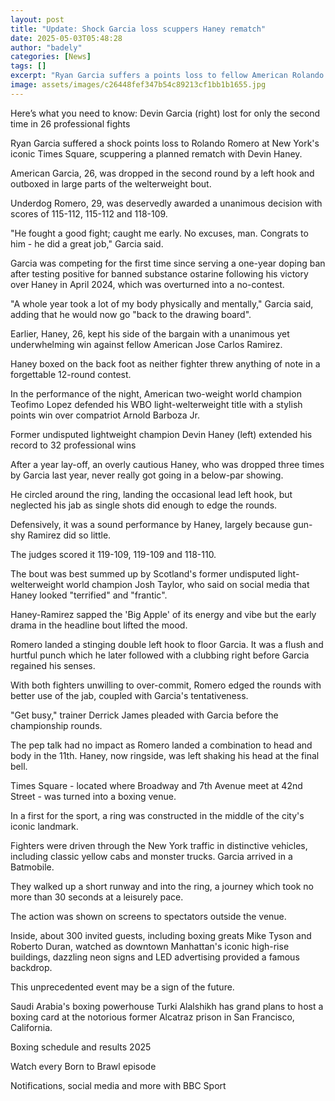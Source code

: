 ```yaml
---
layout: post
title: "Update: Shock Garcia loss scuppers Haney rematch"
date: 2025-05-03T05:48:28
author: "badely"
categories: [News]
tags: []
excerpt: "Ryan Garcia suffers a points loss to fellow American Rolando Romero at New York's iconic Times Square, scuppering a planned rematch with Devin Haney."
image: assets/images/c26448fef347b54c89213cf1bb1b1655.jpg
---
```


Here’s what you need to know: Devin Garcia (right) lost for only the second time in 26 professional fights

Ryan Garcia suffered a shock points loss to Rolando Romero at New York's iconic Times Square, scuppering a planned rematch with Devin Haney. 

American Garcia, 26, was dropped in the second round by a left hook and outboxed in large parts of the welterweight bout.

Underdog Romero, 29, was deservedly awarded a unanimous decision with scores of 115-112, 115-112 and 118-109.

"He fought a good fight; caught me early. No excuses, man. Congrats to him - he did a great job," Garcia said.

Garcia was competing for the first time since serving a one-year doping ban after testing positive for banned substance ostarine following his victory over Haney in April 2024, which was overturned into a no-contest.

"A whole year took a lot of my body physically and mentally," Garcia said, adding that he would now go "back to the drawing board".

Earlier, Haney, 26, kept his side of the bargain with a unanimous yet underwhelming  win against fellow American Jose Carlos Ramirez.

Haney boxed on the back foot as neither fighter threw anything of note in a forgettable 12-round contest.

In the performance of the night, American two-weight world champion Teofimo Lopez defended his WBO light-welterweight title with a stylish points win over compatriot Arnold Barboza Jr.

Former undisputed lightweight champion Devin Haney (left) extended his record to 32 professional wins

After a year lay-off, an overly cautious Haney, who was dropped three times by Garcia last year, never really got going in a below-par showing.

He circled around the ring, landing the occasional lead left hook, but neglected his jab as single shots did enough to edge the rounds.

Defensively, it was a sound performance by Haney, largely because gun-shy Ramirez did so little.

The judges scored it 119-109, 119-109 and 118-110.

The bout was best summed up by Scotland's former undisputed light-welterweight world champion Josh Taylor, who said on social media that Haney looked "terrified" and "frantic".

Haney-Ramirez sapped the 'Big Apple' of its energy and vibe but the early drama in the headline bout lifted the mood.

Romero landed a stinging double left hook to floor Garcia. It was a flush and hurtful punch which he later followed with a clubbing right before Garcia regained his senses.

With both fighters unwilling to over-commit, Romero edged the rounds with better use of the jab, coupled with Garcia's tentativeness.

"Get busy," trainer Derrick James pleaded with Garcia before the championship rounds.

The pep talk had no impact as Romero landed a combination to head and body in the 11th. Haney, now ringside, was left shaking his head at the final bell.

Times Square - located where Broadway and 7th Avenue meet at 42nd Street  - was turned into a boxing venue.

In a first for the sport, a ring was constructed in the middle of the city's iconic landmark.

Fighters were driven through the New York traffic in distinctive vehicles, including classic yellow cabs and monster trucks. Garcia arrived in a Batmobile.

They walked up a short runway and into the ring, a journey which took no more than 30 seconds at a leisurely pace.

The action was shown on screens to spectators outside the venue. 

Inside, about 300 invited guests, including boxing greats Mike Tyson and Roberto Duran, watched as downtown Manhattan's iconic high-rise buildings, dazzling neon signs and LED advertising provided a famous backdrop.

This unprecedented event may be a sign of the future.

Saudi Arabia's boxing powerhouse Turki Alalshikh has grand plans to host a boxing card at the notorious former Alcatraz prison in San Francisco, California.

Boxing schedule and results 2025

Watch every Born to Brawl episode

Notifications, social media and more with BBC Sport

